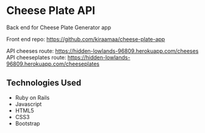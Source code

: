 # Cheese Plate API

Back end for Cheese Plate Generator app<br>

Front end repo: https://github.com/kiraamaa/cheese-plate-app<br>

API cheeses route: https://hidden-lowlands-96809.herokuapp.com/cheeses<br>
API cheeseplates route: https://hidden-lowlands-96809.herokuapp.com/cheeseplates

## Technologies Used

-   Ruby on Rails
-   Javascript
-   HTML5
-   CSS3
-   Bootstrap
